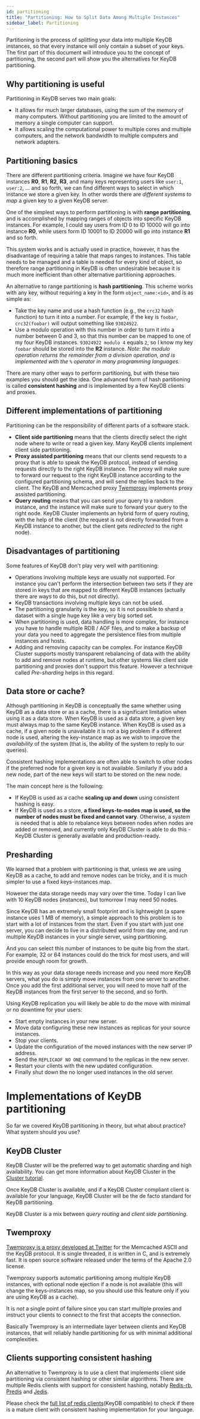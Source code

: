 ```yaml
---
id: partitioning
title: "Partitioning: How to Split Data Among Multiple Instances"
sidebar_label: Partitioning
---
```



Partitioning is the process of splitting your data into multiple KeyDB instances, so that every instance will only contain a subset of your keys. The first part of this document will introduce you to the concept of partitioning, the second part will show you the alternatives for KeyDB partitioning.

Why partitioning is useful
---

Partitioning in KeyDB serves two main goals:

* It allows for much larger databases, using the sum of the memory of many computers. Without partitioning you are limited to the amount of memory a single computer can support.
* It allows scaling the computational power to multiple cores and multiple computers, and the network bandwidth to multiple computers and network adapters.

Partitioning basics
---

There are different partitioning criteria. Imagine we have four KeyDB instances **R0**, **R1**, **R2**, **R3**, and many keys representing users like `user:1`, `user:2`, ... and so forth, we can find different ways to select in which instance we store a given key. In other words there are *different systems to map* a given key to a given KeyDB server.

One of the simplest ways to perform partitioning is with **range partitioning**, and is accomplished by mapping ranges of objects into specific KeyDB instances. For example, I could say users from ID 0 to ID 10000 will go into instance **R0**, while users form ID 10001 to ID 20000 will go into instance **R1** and so forth.

This system works and is actually used in practice, however, it has the disadvantage of requiring a table that maps ranges to instances. This table needs to be managed and a table is needed for every kind of object, so therefore range partitioning in KeyDB is often undesirable because it is much more inefficient than other alternative partitioning approaches.

An alternative to range partitioning is **hash partitioning**. This scheme works with any key, without requiring a key in the form `object_name:<id>`, and is as simple as:

* Take the key name and use a hash function (e.g., the `crc32` hash function) to turn it into a number. For example, if the key is `foobar`, `crc32(foobar)` will output something like `93024922`.
* Use a modulo operation with this number in order to turn it into a number between 0 and 3, so that this number can be mapped to one of my four KeyDB instances. `93024922 modulo 4` equals `2`, so I know my key `foobar` should be stored into the **R2** instance. *Note: the modulo operation returns the remainder from a division operation, and is implemented with the `%` operator in many programming languages.*

There are many other ways to perform partitioning, but with these two examples you should get the idea. One advanced form of hash partitioning is called **consistent hashing** and is implemented by a few KeyDB clients and proxies.

Different implementations of partitioning
---

Partitioning can be the responsibility of different parts of a software stack.

* **Client side partitioning** means that the clients directly select the right node where to write or read a given key. Many KeyDB clients implement client side partitioning.
* **Proxy assisted partitioning** means that our clients send requests to a proxy that is able to speak the KeyDB protocol, instead of sending requests directly to the right KeyDB instance. The proxy will make sure to forward our request to the right KeyDB instance according to the configured partitioning schema, and will send the replies back to the client. The KeyDB and Memcached proxy [Twemproxy](https://github.com/twitter/twemproxy) implements proxy assisted partitioning.
* **Query routing** means that you can send your query to a random instance, and the instance will make sure to forward your query to the right node. KeyDB Cluster implements an hybrid form of query routing, with the help of the client (the request is not directly forwarded from a KeyDB instance to another, but the client gets *redirected* to the right node).

Disadvantages of partitioning
---

Some features of KeyDB don't play very well with partitioning:

* Operations involving multiple keys are usually not supported. For instance you can't perform the intersection between two sets if they are stored in keys that are mapped to different KeyDB instances (actually there are ways to do this, but not directly).
* KeyDB transactions involving multiple keys can not be used.
* The partitioning granularity is the key, so it is not possible to shard a dataset with a single huge key like a very big sorted set.
* When partitioning is used, data handling is more complex, for instance you have to handle multiple RDB / AOF files, and to make a backup of your data you need to aggregate the persistence files from multiple instances and hosts.
* Adding and removing capacity can be complex. For instance KeyDB Cluster supports mostly transparent rebalancing of data with the ability to add and remove nodes at runtime, but other systems like client side partitioning and proxies don't support this feature. However a technique called *Pre-sharding* helps in this regard.

Data store or cache?
---

Although partitioning in KeyDB is conceptually the same whether using KeyDB as a data store or as a cache, there is a significant limitation when using it as a data store. When KeyDB is used as a data store, a given key must always map to the same KeyDB instance. When KeyDB is used as a cache, if a given node is unavailable it is not a big problem if a different node is used, altering the key-instance map as we wish to improve the *availability* of the system (that is, the ability of the system to reply to our queries).

Consistent hashing implementations are often able to switch to other nodes if the preferred node for a given key is not available. Similarly if you add a new node, part of the new keys will start to be stored on the new node.

The main concept here is the following:

* If KeyDB is used as a cache **scaling up and down** using consistent hashing is easy.
* If KeyDB is used as a store, **a fixed keys-to-nodes map is used, so the number of nodes must be fixed and cannot vary**. Otherwise, a system is needed that is able to rebalance keys between nodes when nodes are added or removed, and currently only KeyDB Cluster is able to do this - KeyDB Cluster is generally available and production-ready.

Presharding
---

We learned that a problem with partitioning is that, unless we are using KeyDB as a cache, to add and remove nodes can be tricky, and it is much simpler to use a fixed keys-instances map.

However the data storage needs may vary over the time. Today I can live with 10 KeyDB nodes (instances), but tomorrow I may need 50 nodes.

Since KeyDB has an extremely small footprint and is lightweight (a spare instance uses 1 MB of memory), a simple approach to this problem is to start with a lot of instances from the start. Even if you start with just one server, you can decide to live in a distributed world from day one, and run multiple KeyDB instances in your single server, using partitioning.

And you can select this number of instances to be quite big from the start. For example, 32 or 64 instances could do the trick for most users, and will provide enough room for growth.

In this way as your data storage needs increase and you need more KeyDB servers, what you do is simply move instances from one server to another. Once you add the first additional server, you will need to move half of the KeyDB instances from the first server to the second, and so forth.

Using KeyDB replication you will likely be able to do the move with minimal or no downtime for your users:

* Start empty instances in your new server.
* Move data configuring these new instances as replicas for your source instances.
* Stop your clients.
* Update the configuration of the moved instances with the new server IP address.
* Send the `REPLICAOF NO ONE` command to the replicas in the new server.
* Restart your clients with the new updated configuration.
* Finally shut down the no longer used instances in the old server.

Implementations of KeyDB partitioning
===

So far we covered KeyDB partitioning in theory, but what about practice? What system should you use?

KeyDB Cluster
---

KeyDB Cluster will be the preferred way to get automatic sharding and high availability.
You can get more information about KeyDB Cluster in the [Cluster tutorial](https://docs.keydb.dev/docs/cluster-tutorial).

Once KeyDB Cluster is available, and if a KeyDB Cluster compliant client is available for your language, KeyDB Cluster will be the de facto standard for KeyDB partitioning.

KeyDB Cluster is a mix between *query routing* and *client side partitioning*.

Twemproxy
---

[Twemproxy is a proxy developed at Twitter](https://github.com/twitter/twemproxy) for the Memcached ASCII and the KeyDB protocol. It is single threaded, it is written in C, and is extremely fast. It is open source software released under the terms of the Apache 2.0 license.

Twemproxy supports automatic partitioning among multiple KeyDB instances, with optional node ejection if a node is not available (this will change the keys-instances map, so you should use this feature only if you are using KeyDB as a cache).

It is *not* a single point of failure since you can start multiple proxies and instruct your clients to connect to the first that accepts the connection.

Basically Twemproxy is an intermediate layer between clients and KeyDB instances, that will reliably handle partitioning for us with minimal additional complexities.

Clients supporting consistent hashing
---

An alternative to Twemproxy is to use a client that implements client side partitioning via consistent hashing or other similar algorithms. There are multiple Redis clients with support for consistent hashing, notably [Redis-rb](https://github.com/redis/redis-rb), [Predis](https://github.com/nrk/predis) and [Jedis](https://github.com/redis/jedis).

Please check the [full list of redis clients](http://redis.io/clients)(KeyDB compatible) to check if there is a mature client with consistent hashing implementation for your language.
